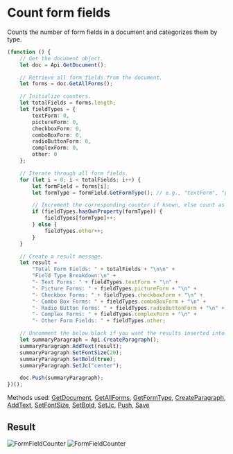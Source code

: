 # Count form fields

Counts the number of form fields in a document and categorizes them by type.

```ts
(function () {
    // Get the document object.
    let doc = Api.GetDocument();

    // Retrieve all form fields from the document.
    let forms = doc.GetAllForms();

    // Initialize counters.
    let totalFields = forms.length;
    let fieldTypes = {
        textForm: 0,
        pictureForm: 0,
        checkboxForm: 0,
        comboBoxForm: 0,
        radioButtonForm: 0,
        complexForm: 0,
        other: 0
    };

    // Iterate through all form fields.
    for (let i = 0; i < totalFields; i++) {
        let formField = forms[i];
        let formType = formField.GetFormType(); // e.g., "textForm", "pictureForm", etc.

        // Increment the corresponding counter if known, else count as "other".
        if (fieldTypes.hasOwnProperty(formType)) {
            fieldTypes[formType]++;
        } else {
            fieldTypes.other++;
        }
    }

    // Create a result message.
    let result =
        "Total Form Fields: " + totalFields + "\n\n" +
        "Field Type Breakdown:\n" +
        "- Text Forms: " + fieldTypes.textForm + "\n" +
        "- Picture Forms: " + fieldTypes.pictureForm + "\n" +
        "- Checkbox Forms: " + fieldTypes.checkboxForm + "\n" +
        "- Combo Box Forms: " + fieldTypes.comboBoxForm + "\n" +
        "- Radio Button Forms: " + fieldTypes.radioButtonForm + "\n" +
        "- Complex Forms: " + fieldTypes.complexForm + "\n" +
        "- Other Form Fields: " + fieldTypes.other;

    // Uncomment the below block if you want the results inserted into the document.
    let summaryParagraph = Api.CreateParagraph();
    summaryParagraph.AddText(result);
    summaryParagraph.SetFontSize(20);
    summaryParagraph.SetBold(true);
    summaryParagraph.SetJc("center");

    doc.Push(summaryParagraph);
})();
```

Methods used: [GetDocument](../../../../office-api/usage-api/text-document-api/Api/Methods/GetDocument.md), [GetAllForms](../../../../office-api/usage-api/form-api/ApiDocument/Methods/GetAllForms.md), [GetFormType](../../../../office-api/usage-api/form-api/ApiFormBase/Methods/GetFormType.md), [CreateParagraph](../../../../office-api/usage-api/text-document-api/Api/Methods/CreateParagraph.md), [AddText](../../../../office-api/usage-api/text-document-api/ApiParagraph/Methods/AddText.md), [SetFontSize](../../../../office-api/usage-api/text-document-api/ApiParagraph/Methods/SetFontSize.md), [SetBold](../../../../office-api/usage-api/text-document-api/ApiParagraph/Methods/SetBold.md), [SetJc](../../../../office-api/usage-api/text-document-api/ApiParagraph/Methods/SetJc.md), [Push](../../../../office-api/usage-api/text-document-api/ApiDocument/Methods/Push.md), [Save](../../../../office-api/usage-api/text-document-api/Api/Methods/Save.md)

## Result

![FormFieldCounter](/assets/images/plugins/count-form-fields.png#gh-light-mode-only)
![FormFieldCounter](/assets/images/plugins/count-form-fields.dark.png#gh-dark-mode-only)
